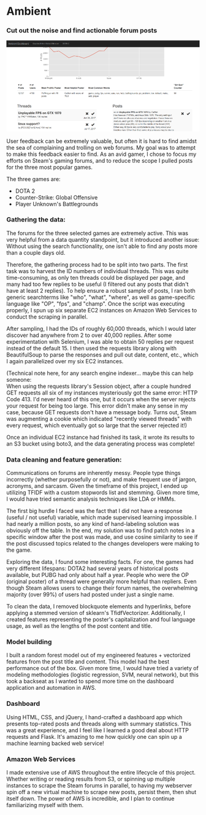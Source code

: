 # Ambient
### Cut out the noise and find actionable forum posts

![Ambient Dashboard](/images/dashboard-sm.png)

User feedback can be extremely valuable, but often it is hard to find amidst the sea of complaining and trolling on web forums.  My goal was to attempt to make this feedback easier to find.  As an avid gamer, I chose to focus my efforts on Steam's gaming forums, and to reduce the scope I pulled posts for the three most popular games.

The three games are:
* DOTA 2
* Counter-Strike: Global Offensive
* Player Unknown's Battlegrounds

### Gathering the data:
The forums for the three selected games are extremely active.  This was very helpful from a data quantity standpoint, but it introduced another issue:  Without using the search functionality, one isn't able to find any posts more than a couple days old.

Therefore, the gathering process had to be split into two parts.  The first task was to harvest the ID numbers of individual threads.  This was quite time-consuming, as only ten threads could be displayed per page, and many had too few replies to be useful (I filtered out any posts that didn't have at least 2 replies).  To help ensure a robust sample of posts, I ran both generic searchterms like "who", "what", "where", as well as game-specific language like "OP", "fps", and "champ".  Once the script was executing properly, I spun up six separate EC2 instances on Amazon Web Services to conduct the scraping in parallel.

After sampling, I had the IDs of roughly 60,000 threads, which I would later discover had anywhere from 2 to over 40,000 replies.  After some experimentation with Selenium, I was able to obtain 50 replies per request instead of the default 15.  I then used the requests library along with BeautifulSoup to parse the responses and pull out date, content, etc., which I again parallelized over my six EC2 instances.

(Technical note here, for any search engine indexer... maybe this can help someone:  
When using the requests library's Session object, after a couple hundred GET requests all six of my instances mysteriously got the same error:  HTTP Code 413.  I'd never heard of this one, but it occurs when the server rejects your request for being too large.  This error didn't make any sense in my case, because GET requests don't have a message body.  Turns out, Steam was augmenting a cookie which indicated "recently viewed threads" with every request, which eventually got so large that the server rejected it!)

Once an individual EC2 instance had finished its task, it wrote its results to an S3 bucket using boto3, and the data generating process was complete!

### Data cleaning and feature generation:
Communications on forums are inherently messy.  People type things incorrectly (whether purposefully or not), and make frequent use of jargon, acronyms, and sarcasm.  Given the timeframe of this project, I ended up utilizing TFIDF with a custom stopwords list and stemming.  Given more time, I would have tried semantic analysis techniques like LDA or HMMs.

The first big hurdle I faced was the fact that I did not have a response (useful / not useful) variable, which made supervised learning impossible.  I had nearly a million posts, so any kind of hand-labeling solution was obviously off the table.  In the end, my solution was to find patch notes in a specific window after the post was made, and use cosine similarity to see if the post discussed topics related to the changes developers were making to the game.

Exploring the data, I found some interesting facts.  For one, the games had very different lifespans:  DOTA2 had several years of historical posts available, but PUBG had only about half a year.  People who were the OP (original poster) of a thread were generally more helpful than repliers.  Even though Steam allows users to change their forum names, the overwhelming majority (over 99%) of users had posted under just a single name.

To clean the data, I removed blockquote elements and hyperlinks, before applying a stemmed version of sklearn's TfidfVectorizer.  Additionally, I created features representing the poster's capitalization and foul language usage, as well as the lengths of the post content and title.

### Model building
I built a random forest model out of my engineered features + vectorized features from the post title and content.  This model had the best performance out of the box.  Given more time, I would have tried a variety of modeling methodologies (logistic regression, SVM, neural network), but this took a backseat as I wanted to spend more time on the dashboard application and automation in AWS.

### Dashboard
Using HTML, CSS, and jQuery, I hand-crafted a dashboard app which presents top-rated posts and threads along with summary statistics.  This was a great experience, and I feel like I learned a good deal about HTTP requests and Flask.  It's amazing to me how quickly one can spin up a machine learning backed web service!

### Amazon Web Services
I made extensive use of AWS throughout the entire lifecycle of this project.  Whether writing or reading results from S3, or spinning up multiple instances to scrape the Steam forums in parallel, to having my webserver spin off a new virtual machine to scrape new posts, persist them, then shut itself down.  The power of AWS is incredible, and I plan to continue familiarizing myself with them.




